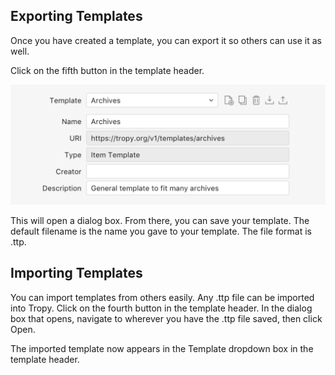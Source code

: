 ## Exporting Templates

Once you have created a template, you can export it so others can use it as well. 

Click on the fifth button in the template header. 

![](/assets/template-download-header@2x.png)

This will open a dialog box. From there, you can save your template. The default filename is the name you gave to your template. The file format is .ttp. 

## Importing Templates

You can import templates from others easily. Any .ttp file can be imported into Tropy. Click on the fourth button in the template header. In the dialog box that opens, navigate to wherever you have the .ttp file saved, then click Open.

The imported template now appears in the Template dropdown box in the template header.



